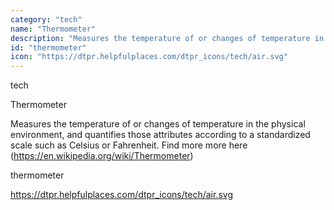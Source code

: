 ```yaml
---
category: "tech"
name: "Thermometer"
description: "Measures the temperature of or changes of temperature in the physical environment, and quantifies those attributes according to a standardized scale such as Celsius or Fahrenheit. Find more more here (https://en.wikipedia.org/wiki/Thermometer)"
id: "thermometer"
icon: "https://dtpr.helpfulplaces.com/dtpr_icons/tech/air.svg"
---
```

tech

Thermometer

Measures the temperature of or changes of temperature in the physical environment, and quantifies those attributes according to a standardized scale such as Celsius or Fahrenheit. Find more more here (https://en.wikipedia.org/wiki/Thermometer)

thermometer

https://dtpr.helpfulplaces.com/dtpr_icons/tech/air.svg
